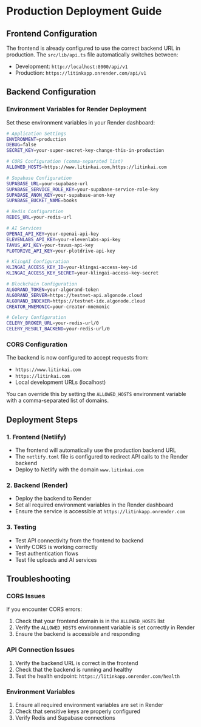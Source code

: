 # Production Deployment Guide

## Frontend Configuration

The frontend is already configured to use the correct backend URL in production. The `src/lib/api.ts` file automatically switches between:

- Development: `http://localhost:8000/api/v1`
- Production: `https://litinkapp.onrender.com/api/v1`

## Backend Configuration

### Environment Variables for Render Deployment

Set these environment variables in your Render dashboard:

```bash
# Application Settings
ENVIRONMENT=production
DEBUG=false
SECRET_KEY=your-super-secret-key-change-this-in-production

# CORS Configuration (comma-separated list)
ALLOWED_HOSTS=https://www.litinkai.com,https://litinkai.com

# Supabase Configuration
SUPABASE_URL=your-supabase-url
SUPABASE_SERVICE_ROLE_KEY=your-supabase-service-role-key
SUPABASE_ANON_KEY=your-supabase-anon-key
SUPABASE_BUCKET_NAME=books

# Redis Configuration
REDIS_URL=your-redis-url

# AI Services
OPENAI_API_KEY=your-openai-api-key
ELEVENLABS_API_KEY=your-elevenlabs-api-key
TAVUS_API_KEY=your-tavus-api-key
PLOTDRIVE_API_KEY=your-plotdrive-api-key

# KlingAI Configuration
KLINGAI_ACCESS_KEY_ID=your-klingai-access-key-id
KLINGAI_ACCESS_KEY_SECRET=your-klingai-access-key-secret

# Blockchain Configuration
ALGORAND_TOKEN=your-algorand-token
ALGORAND_SERVER=https://testnet-api.algonode.cloud
ALGORAND_INDEXER=https://testnet-idx.algonode.cloud
CREATOR_MNEMONIC=your-creator-mnemonic

# Celery Configuration
CELERY_BROKER_URL=your-redis-url/0
CELERY_RESULT_BACKEND=your-redis-url/0
```

### CORS Configuration

The backend is now configured to accept requests from:

- `https://www.litinkai.com`
- `https://litinkai.com`
- Local development URLs (localhost)

You can override this by setting the `ALLOWED_HOSTS` environment variable with a comma-separated list of domains.

## Deployment Steps

### 1. Frontend (Netlify)

- The frontend will automatically use the production backend URL
- The `netlify.toml` file is configured to redirect API calls to the Render backend
- Deploy to Netlify with the domain `www.litinkai.com`

### 2. Backend (Render)

- Deploy the backend to Render
- Set all required environment variables in the Render dashboard
- Ensure the service is accessible at `https://litinkapp.onrender.com`

### 3. Testing

- Test API connectivity from the frontend to backend
- Verify CORS is working correctly
- Test authentication flows
- Test file uploads and AI services

## Troubleshooting

### CORS Issues

If you encounter CORS errors:

1. Check that your frontend domain is in the `ALLOWED_HOSTS` list
2. Verify the `ALLOWED_HOSTS` environment variable is set correctly in Render
3. Ensure the backend is accessible and responding

### API Connection Issues

1. Verify the backend URL is correct in the frontend
2. Check that the backend is running and healthy
3. Test the health endpoint: `https://litinkapp.onrender.com/health`

### Environment Variables

1. Ensure all required environment variables are set in Render
2. Check that sensitive keys are properly configured
3. Verify Redis and Supabase connections